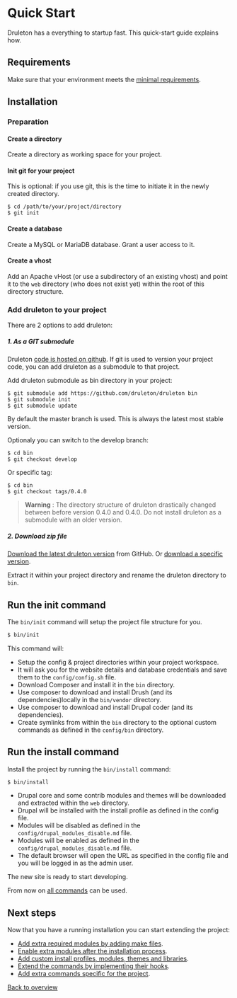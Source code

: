 # Quick Start
Druleton has a everything to startup fast. This quick-start guide
explains how.


## Requirements
Make sure that your environment meets the
[minimal requirements][link-requirements].


## Installation

### Preparation

#### Create a directory
Create a directory as working space for your project.

#### Init git for your project
This is optional: if you use git, this is the time to initiate it in the newly
created directory.

```Shell
$ cd /path/to/your/project/directory
$ git init
```

#### Create a database
Create a MySQL or MariaDB database. Grant a user access to it.

#### Create a vhost
Add an Apache vHost (or use a subdirectory of an existing vhost) and point it
to the `web` directory (who does not exist yet) within the root of this
directory structure.


### Add druleton to your project
There are 2 options to add druleton:

##### 1. As a GIT submodule
Druleton [code is hosted on github][link-druleton-github]. If git is used to
version your project code, you can add druleton as a submodule to that project.

Add druleton submodule as bin directory in your project:

```Shell
$ git submodule add https://github.com/druleton/druleton bin
$ git submodule init
$ git submodule update
```

By default the master branch is used. This is always the latest most stable
version.

Optionaly you can switch to the develop branch:
```Shell
$ cd bin
$ git checkout develop
```

Or specific tag:
```Shell
$ cd bin
$ git checkout tags/0.4.0
```

> **Warning** : The directory structure of druleton drastically changed between
> before version 0.4.0 and 0.4.0. Do not install druleton as a submodule with an
> older version.

##### 2. Download zip file
[Download the latest druleton version][link-druleton-version-latest] from
GitHub. Or [download a specific version][link-druleton-versions].

Extract it within your project directory and rename the druleton directory to
`bin`.



## Run the init command
The `bin/init` command will setup the project file structure for you.

```bash
$ bin/init
```

This command will:
- Setup the config & project directories within your project workspace.
- It will ask you for the website details and database credentials and save them
  to the `config/config.sh` file.
- Download Composer and install it in the `bin` directory.
- Use composer to download and install Drush (and its dependencies)locally in
  the `bin/vendor` directory.
- Use composer to download and install Drupal coder (and its dependencies).
- Create symlinks from within the `bin` directory to the optional custom
  commands as defined in the `config/bin` directory.



## Run the install command
Install the project by running the `bin/install` command:

```bash
$ bin/install
```

- Drupal core and some contrib modules and themes will be downloaded and
  extracted within the `web` directory.
- Drupal will be installed with the install profile as defined in the config
  file.
- Modules will be disabled as defined in the `config/drupal_modules_disable.md`
  file.
- Modules will be enabled as defined in the `config/drupal_modules_disable.md`
  file.
- The default browser will open the URL as specified in the config file and you
  will be logged in as the admin user.

The new site is ready to start developing.

From now on [all commands][link-commands] can be used.



## Next steps
Now that you have a running installation you can start extending the project:

- [Add extra required modules by adding make files][link-config-make].
- [Enable extra modules after the installation process][link-config-modules].
- [Add custom install profiles, modules, themes and libraries][link-project].
- [Extend the commands by implementing their hooks][link-hooks].
- [Add extra commands specific for the project][link-config-bin].



[Back to overview][link-overview]



[link-requirements]: requirements.md
[link-config-config]: config-config.md
[link-documentation]: README.md
[link-commands]: README.md#commands
[link-config-bin]: config-bin.md
[link-config-make]: config-make.sh
[link-config-modules]: config-modules.md
[link-project]: project.md
[link-hooks]: hooks.md

[link-druleton-github]: https://github.com/druleton/druleton/tree/master
[link-druleton-versions]: https://github.com/druleton/druleton/releases
[link-druleton-version-latest]: https://github.com/druleton/druleton/releases/latest

[link-overview]: README.md
